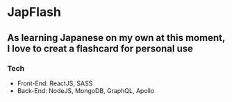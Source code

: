 # JapFlash

## As learning Japanese on my own at this moment, I love to creat a flashcard for personal use

### Tech

- Front-End: ReactJS, SASS
- Back-End: NodeJS, MongoDB, GraphQL, Apollo
